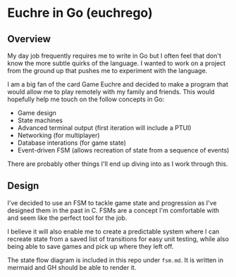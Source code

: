 # Euchre in Go (euchrego)

## Overview
My day job frequently requires me to write in Go but I often feel that don't know the more subtle quirks of the language. I wanted to work on a project from the ground up that pushes me to experiment with the language.

I am a big fan of the card Game Euchre and decided to make a program that would allow me to play remotely with my family and friends. This would hopefully help me touch on the follow concepts in Go:
 - Game design
 - State machines
 - Advanced terminal output (first iteration will include a PTUI)
 - Networking (for multiplayer)
 - Database interations (for game state)
 - Event-driven FSM (allows recreation of state from a sequence of events)

There are probably other things I'll end up diving into as I work through this.

## Design
I've decided to use an FSM to tackle game state and progression as I've designed them in the past in C. FSMs are a concept I'm comfortable with and seem like the perfect tool for the job.

I believe it will also enable me to create a predictable system where I can recreate state from a saved list of transitions for easy unit testing, while also being able to save games and pick up where they left off. 

The state flow diagram is included in this repo under `fsm.md`. It is written in mermaid and GH should be able to render it.